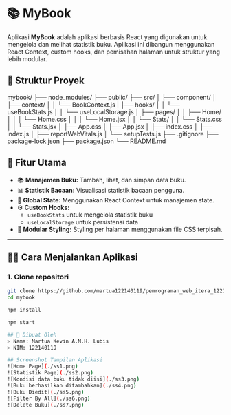 # 📚 MyBook

Aplikasi **MyBook** adalah aplikasi berbasis React yang digunakan untuk mengelola dan melihat statistik buku. Aplikasi ini dibangun menggunakan React Context, custom hooks, dan pemisahan halaman untuk struktur yang lebih modular.

## 📁 Struktur Proyek

mybook/ 
├── node_modules/ 
├── public/ 
├── src/ 
│  ├── component/ 
│  ├── context/ 
│  │   └── BookContext.js
|  ├── hooks/ 
│  │   └── useBookStats.js 
│  │   └── useLocalStorage.js 
│  ├── pages/ 
│  │ ├── Home/ 
│  │ │  └── Home.css 
│  │ │  └── Home.jsx 
│  │ └── Stats/ 
│  │    └── Stats.css 
│  │    └── Stats.jsx 
│  ├── App.css 
│  ├── App.jsx 
│  ├── index.css 
│  ├── index.js 
│  ├── reportWebVitals.js 
│  └── setupTests.js 
├── .gitignore 
├── package-lock.json 
├── package.json 
└── README.md


## 🚀 Fitur Utama

- 📚 **Manajemen Buku:** Tambah, lihat, dan simpan data buku.
- 📊 **Statistik Bacaan:** Visualisasi statistik bacaan pengguna.
- 🔁 **Global State:** Menggunakan React Context untuk manajemen state.
- ⚙️ **Custom Hooks:**  
  - `useBookStats` untuk mengelola statistik buku  
  - `useLocalStorage` untuk persistensi data
- 🎨 **Modular Styling:** Styling per halaman menggunakan file CSS terpisah.

---

## 🧑‍💻 Cara Menjalankan Aplikasi

### 1. Clone repositori

```bash
git clone https://github.com/martua122140119/pemrograman_web_itera_122140119.git
cd mybook

npm install

npm start

## 👤 Dibuat Oleh
> Nama: Martua Kevin A.M.H. Lubis
> NIM: 122140119

## Screenshot Tampilan Aplikasi
![Home Page](./ss1.png)
![Statistik Page](./ss2.png)
![Kondisi data buku tidak diisi](./ss3.png)
![Buku berhasilkan ditambahkan](./ss4.png)
![Buku Diedit](./ss5.png)
![Filter By All](./ss6.png)
![Delete Buku](./ss7.png)